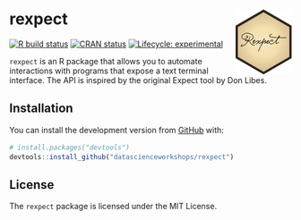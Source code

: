 
<!-- README.md is generated from README.Rmd. Please edit that file -->

# rexpect <img src="man/figures/logo.png" align="right" width="100px" />

[![R build
status](https://github.com/datascienceworkshops/rexpect/workflows/R-CMD-check/badge.svg)](https://github.com/datascienceworkshops/expect/actions)
[![CRAN
status](https://www.r-pkg.org/badges/version/rexpect)](https://CRAN.R-project.org/package=rexpect)
[![Lifecycle:
experimental](https://img.shields.io/badge/lifecycle-experimental-orange.svg)](https://www.tidyverse.org/lifecycle/#experimental)

`rexpect` is an R package that allows you to automate interactions with
programs that expose a text terminal interface. The API is inspired by
the original Expect tool by Don Libes.

## Installation

You can install the development version from
[GitHub](https://github.com/) with:

``` r
# install.packages("devtools")
devtools::install_github("datascienceworkshops/rexpect")
```

## License

The `rexpect` package is licensed under the MIT License.
